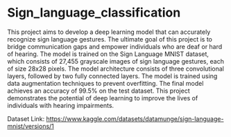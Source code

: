 # Sign_language_classification
This project aims to develop a deep learning model that can accurately recognize sign language gestures. The ultimate goal of this project is to bridge communication gaps and empower individuals who are deaf or hard of hearing.
The model is trained on the Sign Language MNIST dataset, which consists of 27,455 grayscale images of sign language gestures, each of size 28x28 pixels. The model architecture consists of three convolutional layers, followed by two fully connected layers. The model is trained using data augmentation techniques to prevent overfitting. The final model achieves an accuracy of 99.5% on the test dataset. This project demonstrates the potential of deep learning to improve the lives of individuals with hearing impairments.

Dataset Link: https://www.kaggle.com/datasets/datamunge/sign-language-mnist/versions/1

